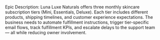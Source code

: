 Epic Description:
Luna Luxe Naturals offers three monthly skincare subscription tiers (Mini, Essentials, Deluxe). Each tier includes different products, shipping timelines, and customer experience expectations. The business needs to automate fulfillment instructions, trigger tier-specific email flows, track fulfillment KPIs, and escalate delays to the support team — all while reducing owner involvement.
